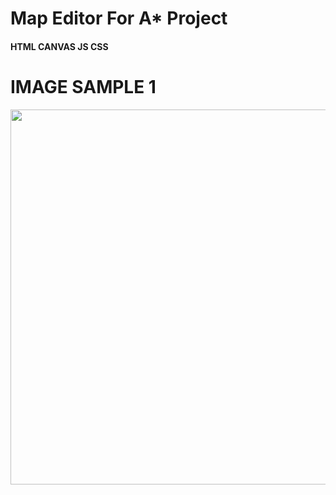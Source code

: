 # Map Editor For A* Project

#### HTML CANVAS JS CSS
#
# IMAGE SAMPLE 1 
<p align="center" >
     <img width="600" heigth="600" src="https://res.cloudinary.com/damjgysop/image/upload/v1680378389/map_editor_3_001_aszhbd.png" target="_blank">
</p>
